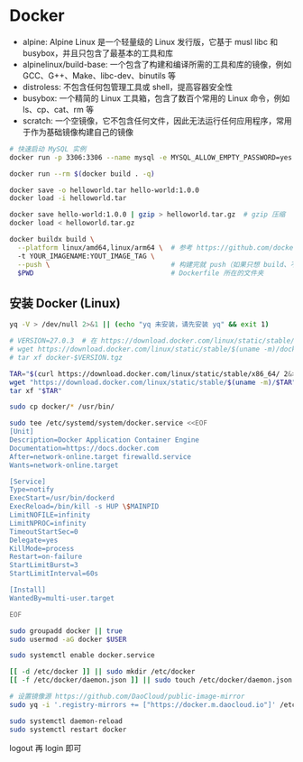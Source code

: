# Docker

* alpine: Alpine Linux 是一个轻量级的 Linux 发行版，它基于 musl libc 和 busybox，并且只包含了最基本的工具和库
* alpinelinux/build-base: 一个包含了构建和编译所需的工具和库的镜像，例如 GCC、G++、Make、libc-dev、binutils 等
* distroless: 不包含任何包管理工具或 shell，提高容器安全性
* busybox: 一个精简的 Linux 工具箱，包含了数百个常用的 Linux 命令，例如 ls、cp、cat、rm 等
* scratch: 一个空镜像，它不包含任何文件，因此无法运行任何应用程序，常用于作为基础镜像构建自己的镜像

```bash
# 快速启动 MySQL 实例
docker run -p 3306:3306 --name mysql -e MYSQL_ALLOW_EMPTY_PASSWORD=yes -d mysql

docker run --rm $(docker build . -q)

docker save -o helloworld.tar hello-world:1.0.0
docker load -i helloworld.tar

docker save hello-world:1.0.0 | gzip > helloworld.tar.gz  # gzip 压缩
docker load < helloworld.tar.gz

docker buildx build \
  --platform linux/amd64,linux/arm64 \  # 参考 https://github.com/docker-library/official-images#architectures-other-than-amd64
  -t YOUR_IMAGENAME:YOUT_IMAGE_TAG \
  --push \                              # 构建完就 push（如果只想 build、不想 push，就去掉 --push）
  $PWD                                  # Dockerfile 所在的文件夹
```

## 安装 Docker (Linux)

```bash
yq -V > /dev/null 2>&1 || (echo "yq 未安装，请先安装 yq" && exit 1)

# VERSION=27.0.3  # 在 https://download.docker.com/linux/static/stable/x86_64/ 中，选择一个 Docker 的版本
# wget https://download.docker.com/linux/static/stable/$(uname -m)/docker-$VERSION.tgz
# tar xf docker-$VERSION.tgz

TAR="$(curl https://download.docker.com/linux/static/stable/x86_64/ 2&>1 | grep docker | grep -v rootless | tail -n 1 | awk -F'"' '{print $2}')"
wget "https://download.docker.com/linux/static/stable/$(uname -m)/$TAR"
tar xf "$TAR"

sudo cp docker/* /usr/bin/

sudo tee /etc/systemd/system/docker.service <<EOF
[Unit]
Description=Docker Application Container Engine
Documentation=https://docs.docker.com
After=network-online.target firewalld.service
Wants=network-online.target

[Service]
Type=notify
ExecStart=/usr/bin/dockerd
ExecReload=/bin/kill -s HUP \$MAINPID
LimitNOFILE=infinity
LimitNPROC=infinity
TimeoutStartSec=0
Delegate=yes
KillMode=process
Restart=on-failure
StartLimitBurst=3
StartLimitInterval=60s

[Install]
WantedBy=multi-user.target

EOF

sudo groupadd docker || true
sudo usermod -aG docker $USER

sudo systemctl enable docker.service

[[ -d /etc/docker ]] || sudo mkdir /etc/docker
[[ -f /etc/docker/daemon.json ]] || sudo touch /etc/docker/daemon.json

# 设置镜像源 https://github.com/DaoCloud/public-image-mirror
sudo yq -i '.registry-mirrors += ["https://docker.m.daocloud.io"]' /etc/docker/daemon.json

sudo systemctl daemon-reload
sudo systemctl restart docker
```

logout 再 login 即可

